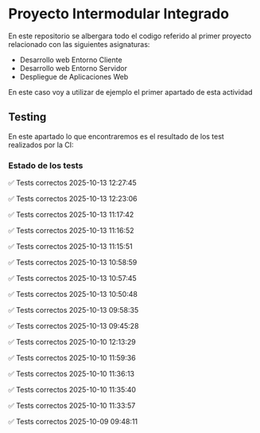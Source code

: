 # Proyecto Intermodular Integrado 
En este repositorio se albergara todo el codigo referido al primer proyecto relacionado con las siguientes asignaturas:    
- Desarrollo web Entorno Cliente
- Desarrollo web Entorno Servidor
- Despliegue de Aplicaciones Web 

En este caso voy a utilizar de ejemplo el primer apartado de esta actividad


## Testing    
En este apartado lo que encontraremos es el resultado de los test realizados por la CI:    

### Estado de los tests    

✅ Tests correctos 2025-10-13 12:27:45

✅ Tests correctos 2025-10-13 12:23:06

✅ Tests correctos 2025-10-13 11:17:42

✅ Tests correctos 2025-10-13 11:16:52

✅ Tests correctos 2025-10-13 11:15:51

✅ Tests correctos 2025-10-13 10:58:59

✅ Tests correctos 2025-10-13 10:57:45

✅ Tests correctos 2025-10-13 10:50:48

✅ Tests correctos 2025-10-13 09:58:35

✅ Tests correctos 2025-10-13 09:45:28

✅ Tests correctos 2025-10-10 12:13:29

✅ Tests correctos 2025-10-10 11:59:36

✅ Tests correctos 2025-10-10 11:36:13

✅ Tests correctos 2025-10-10 11:35:40

✅ Tests correctos 2025-10-10 11:33:57 

✅ Tests correctos 2025-10-09 09:48:11    
